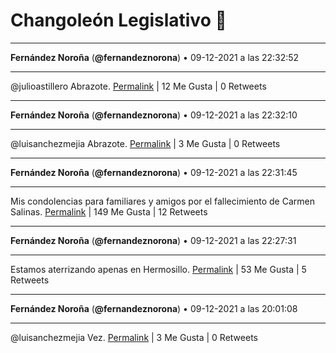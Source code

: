 # Changoleón Legislativo 🙈
*****
**Fernández Noroña** (**@fernandeznorona**) • 09-12-2021 a las 22:32:52
*****
@julioastillero Abrazote.
[Permalink](https://twitter.com/fernandeznorona/status/1469193378487177219) | 12 Me Gusta | 0 Retweets
*****
**Fernández Noroña** (**@fernandeznorona**) • 09-12-2021 a las 22:32:10
*****
@luisanchezmejia Abrazote.
[Permalink](https://twitter.com/fernandeznorona/status/1469193204318625797) | 3 Me Gusta | 0 Retweets
*****
**Fernández Noroña** (**@fernandeznorona**) • 09-12-2021 a las 22:31:45
*****
Mis condolencias para familiares y amigos por el fallecimiento de Carmen Salinas.
[Permalink](https://twitter.com/fernandeznorona/status/1469193098085289984) | 149 Me Gusta | 12 Retweets
*****
**Fernández Noroña** (**@fernandeznorona**) • 09-12-2021 a las 22:27:31
*****
Estamos aterrizando apenas en Hermosillo.
[Permalink](https://twitter.com/fernandeznorona/status/1469192032862146564) | 53 Me Gusta | 5 Retweets
*****
**Fernández Noroña** (**@fernandeznorona**) • 09-12-2021 a las 20:01:08
*****
@luisanchezmejia Vez.
[Permalink](https://twitter.com/fernandeznorona/status/1469155193329750028) | 3 Me Gusta | 0 Retweets